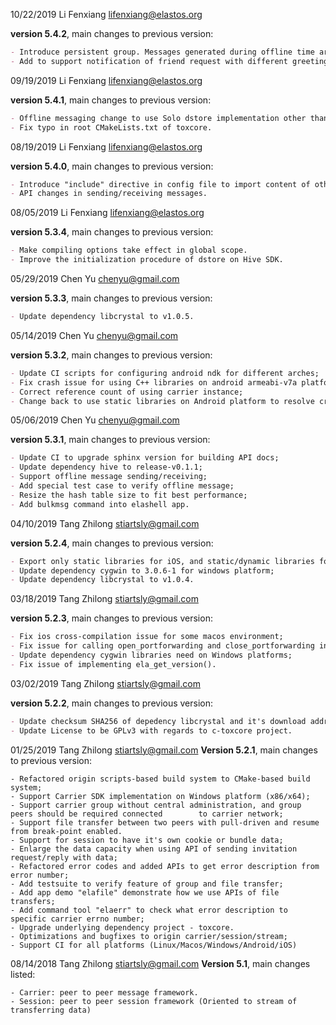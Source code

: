 10/22/2019 Li Fenxiang lifenxiang@elastos.org

**version 5.4.2**, main changes to previous version:

```markdown
- Introduce persistent group. Messages generated during offline time are not delivered once online again.
- Add to support notification of friend request with different greeting message.
```

09/19/2019 Li Fenxiang lifenxiang@elastos.org

**version 5.4.1**, main changes to previous version:

```markdown
- Offline messaging change to use Solo dstore implementation other than to use Hive SDK.
- Fix typo in root CMakeLists.txt of toxcore.
```

08/19/2019 Li Fenxiang lifenxiang@elastos.org

**version 5.4.0**, main changes to previous version:

```markdown
- Introduce "include" directive in config file to import content of other config files. 
- API changes in sending/receiving messages.
```

08/05/2019 Li Fenxiang lifenxiang@elastos.org

**version 5.3.4**, main changes to previous version:

```markdown
- Make compiling options take effect in global scope.
- Improve the initialization procedure of dstore on Hive SDK.
```

05/29/2019 Chen Yu chenyu@gmail.com

**version 5.3.3**, main changes to previous version:

```markdown
- Update dependency libcrystal to v1.0.5.
```

05/14/2019 Chen Yu chenyu@gmail.com

**version 5.3.2**, main changes to previous version:

```markdown
- Update CI scripts for configuring android ndk for different arches;
- Fix crash issue for using C++ libraries on android armeabi-v7a platform;
- Correct reference count of using carrier instance;
- Change back to use static libraries on Android platform to resolve crash issue.
```
05/06/2019 Chen Yu chenyu@gmail.com

**version 5.3.1**, main changes to previous version:

```markdown
- Update CI to upgrade sphinx version for building API docs;
- Update dependency hive to release-v0.1.1;
- Support offline message sending/receiving;
- Add special test case to verify offline message;
- Resize the hash table size to fit best performance;
- Add bulkmsg command into elashell app.
```
04/10/2019 Tang Zhilong stiartsly@gmail.com

**version 5.2.4**, main changes to previous version:

```markdown
- Export only static libraries for iOS, and static/dynamic libraries for other platforms;
- Update dependency cygwin to 3.0.6-1 for windows platform;
- Update dependency libcrystal to v1.0.4.
```

03/18/2019 Tang Zhilong stiartsly@gmail.com

**version 5.2.3**, main changes to previous version:

```markdown
- Fix ios cross-compilation issue for some macos environment;
- Fix issue for calling open_portforwarding and close_portforwarding in stream without PORTFORWARDING option;
- Update dependency cygwin libraries need on Windows platforms;
- Fix issue of implementing ela_get_version().
```

03/02/2019 Tang Zhilong stiartsly@gmail.com

**version 5.2.2**, main changes to previous version:

```markdown
- Update checksum SHA256 of depedency libcrystal and it's download address;
- Update License to be GPLv3 with regards to c-toxcore project.
```

01/25/2019 Tang Zhilong <stiartsly@gmail.com>
**Version 5.2.1**, main changes to previous version: 

	- Refactored origin scripts-based build system to CMake-based build system;
	- Support Carrier SDK implementation on Windows platform (x86/x64);
	- Support carrier group without central administration, and group peers should be required connected 		to carrier network;
	- Support file transfer between two peers with pull-driven and resume from break-point enabled.
	- Support for session to have it's own cookie or bundle data;
	- Enlarge the data capacity when using API of sending invitation request/reply with data;
	- Refactored error codes and added APIs to get error description from error number;
	- Add testsuite to verify feature of group and file transfer;
	- Add app demo "elafile" demonstrate how we use APIs of file transfers;
	- Add command tool "elaerr" to check what error description to specific carrier errno number;
	- Upgrade underlying dependency project - toxcore.
	- Optimizations and bugfixes to origin carrier/session/stream;
	- Support CI for all platforms (Linux/Macos/Windows/Android/iOS)

08/14/2018 Tang Zhilong <stiartsly@gmail.com>
**Version 5.1**, main changes listed:

	- Carrier: peer to peer message framework.
	- Session: peer to peer session framework (Oriented to stream of transferring data)

